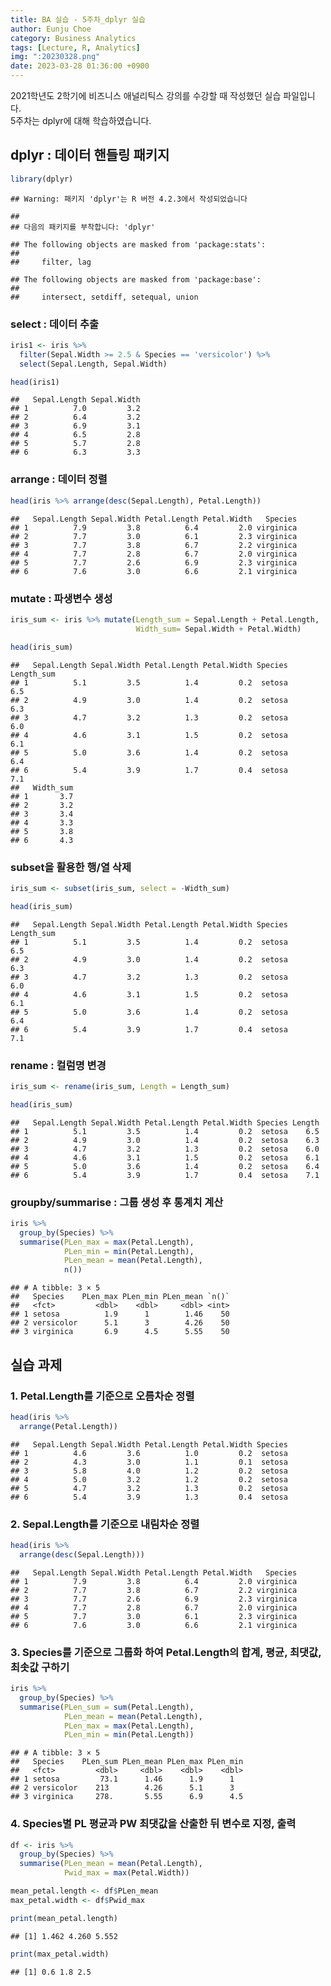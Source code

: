 ```yaml
---
title: BA 실습 - 5주차_dplyr 실습
author: Eunju Choe
category: Business Analytics
tags: [Lecture, R, Analytics]
img: ":20230328.png"
date: 2023-03-28 01:36:00 +0900
---
```


2021학년도 2학기에 비즈니스 애널리틱스 강의를 수강할 때 작성했던 실습
파일입니다.  
5주차는 dplyr에 대해 학습하였습니다.

## dplyr : 데이터 핸들링 패키지

``` r
library(dplyr)
```

    ## Warning: 패키지 'dplyr'는 R 버전 4.2.3에서 작성되었습니다

    ## 
    ## 다음의 패키지를 부착합니다: 'dplyr'

    ## The following objects are masked from 'package:stats':
    ## 
    ##     filter, lag

    ## The following objects are masked from 'package:base':
    ## 
    ##     intersect, setdiff, setequal, union

### select : 데이터 추출

``` r
iris1 <- iris %>% 
  filter(Sepal.Width >= 2.5 & Species == 'versicolor') %>% 
  select(Sepal.Length, Sepal.Width)

head(iris1)
```

    ##   Sepal.Length Sepal.Width
    ## 1          7.0         3.2
    ## 2          6.4         3.2
    ## 3          6.9         3.1
    ## 4          6.5         2.8
    ## 5          5.7         2.8
    ## 6          6.3         3.3

### arrange : 데이터 정렬

``` r
head(iris %>% arrange(desc(Sepal.Length), Petal.Length))
```

    ##   Sepal.Length Sepal.Width Petal.Length Petal.Width   Species
    ## 1          7.9         3.8          6.4         2.0 virginica
    ## 2          7.7         3.0          6.1         2.3 virginica
    ## 3          7.7         3.8          6.7         2.2 virginica
    ## 4          7.7         2.8          6.7         2.0 virginica
    ## 5          7.7         2.6          6.9         2.3 virginica
    ## 6          7.6         3.0          6.6         2.1 virginica

### mutate : 파생변수 생성

``` r
iris_sum <- iris %>% mutate(Length_sum = Sepal.Length + Petal.Length,
                            Width_sum= Sepal.Width + Petal.Width)

head(iris_sum)
```

    ##   Sepal.Length Sepal.Width Petal.Length Petal.Width Species Length_sum
    ## 1          5.1         3.5          1.4         0.2  setosa        6.5
    ## 2          4.9         3.0          1.4         0.2  setosa        6.3
    ## 3          4.7         3.2          1.3         0.2  setosa        6.0
    ## 4          4.6         3.1          1.5         0.2  setosa        6.1
    ## 5          5.0         3.6          1.4         0.2  setosa        6.4
    ## 6          5.4         3.9          1.7         0.4  setosa        7.1
    ##   Width_sum
    ## 1       3.7
    ## 2       3.2
    ## 3       3.4
    ## 4       3.3
    ## 5       3.8
    ## 6       4.3

### subset을 활용한 행/열 삭제

``` r
iris_sum <- subset(iris_sum, select = -Width_sum)

head(iris_sum)
```

    ##   Sepal.Length Sepal.Width Petal.Length Petal.Width Species Length_sum
    ## 1          5.1         3.5          1.4         0.2  setosa        6.5
    ## 2          4.9         3.0          1.4         0.2  setosa        6.3
    ## 3          4.7         3.2          1.3         0.2  setosa        6.0
    ## 4          4.6         3.1          1.5         0.2  setosa        6.1
    ## 5          5.0         3.6          1.4         0.2  setosa        6.4
    ## 6          5.4         3.9          1.7         0.4  setosa        7.1

### rename : 컬럼명 변경

``` r
iris_sum <- rename(iris_sum, Length = Length_sum)

head(iris_sum)
```

    ##   Sepal.Length Sepal.Width Petal.Length Petal.Width Species Length
    ## 1          5.1         3.5          1.4         0.2  setosa    6.5
    ## 2          4.9         3.0          1.4         0.2  setosa    6.3
    ## 3          4.7         3.2          1.3         0.2  setosa    6.0
    ## 4          4.6         3.1          1.5         0.2  setosa    6.1
    ## 5          5.0         3.6          1.4         0.2  setosa    6.4
    ## 6          5.4         3.9          1.7         0.4  setosa    7.1

### groupby/summarise : 그룹 생성 후 통계치 계산

``` r
iris %>% 
  group_by(Species) %>% 
  summarise(PLen_max = max(Petal.Length),
            PLen_min = min(Petal.Length),
            PLen_mean = mean(Petal.Length), 
            n())
```

    ## # A tibble: 3 × 5
    ##   Species    PLen_max PLen_min PLen_mean `n()`
    ##   <fct>         <dbl>    <dbl>     <dbl> <int>
    ## 1 setosa          1.9      1        1.46    50
    ## 2 versicolor      5.1      3        4.26    50
    ## 3 virginica       6.9      4.5      5.55    50

## 실습 과제

### 1. Petal.Length를 기준으로 오름차순 정렬

``` r
head(iris %>% 
  arrange(Petal.Length))
```

    ##   Sepal.Length Sepal.Width Petal.Length Petal.Width Species
    ## 1          4.6         3.6          1.0         0.2  setosa
    ## 2          4.3         3.0          1.1         0.1  setosa
    ## 3          5.8         4.0          1.2         0.2  setosa
    ## 4          5.0         3.2          1.2         0.2  setosa
    ## 5          4.7         3.2          1.3         0.2  setosa
    ## 6          5.4         3.9          1.3         0.4  setosa

### 2. Sepal.Length를 기준으로 내림차순 정렬

``` r
head(iris %>%
  arrange(desc(Sepal.Length)))
```

    ##   Sepal.Length Sepal.Width Petal.Length Petal.Width   Species
    ## 1          7.9         3.8          6.4         2.0 virginica
    ## 2          7.7         3.8          6.7         2.2 virginica
    ## 3          7.7         2.6          6.9         2.3 virginica
    ## 4          7.7         2.8          6.7         2.0 virginica
    ## 5          7.7         3.0          6.1         2.3 virginica
    ## 6          7.6         3.0          6.6         2.1 virginica

### 3. Species를 기준으로 그룹화 하여 Petal.Length의 합계, 평균, 최댓값, 최솟값 구하기

``` r
iris %>% 
  group_by(Species) %>% 
  summarise(PLen_sum = sum(Petal.Length),
            PLen_mean = mean(Petal.Length),
            PLen_max = max(Petal.Length),
            PLen_min = min(Petal.Length))
```

    ## # A tibble: 3 × 5
    ##   Species    PLen_sum PLen_mean PLen_max PLen_min
    ##   <fct>         <dbl>     <dbl>    <dbl>    <dbl>
    ## 1 setosa         73.1      1.46      1.9      1  
    ## 2 versicolor    213        4.26      5.1      3  
    ## 3 virginica     278.       5.55      6.9      4.5

### 4. Species별 PL 평균과 PW 최댓값을 산출한 뒤 변수로 지정, 출력

``` r
df <- iris %>% 
  group_by(Species) %>% 
  summarise(PLen_mean = mean(Petal.Length),
            Pwid_max = max(Petal.Width))

mean_petal.length <- df$PLen_mean
max_petal.width <- df$Pwid_max

print(mean_petal.length)
```

    ## [1] 1.462 4.260 5.552

``` r
print(max_petal.width)
```

    ## [1] 0.6 1.8 2.5
